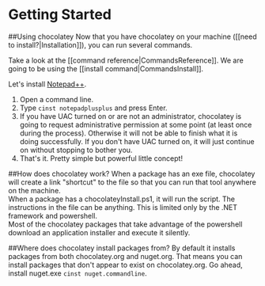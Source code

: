 # Getting Started
##Using chocolatey
Now that you have chocolatey on your machine ([[need to install?|Installation]]), you can run several commands.

Take a look at the [[command reference|CommandsReference]]. We are going to be using the [[install command|CommandsInstall]].  

Let's install [Notepad++](http://notepad-plus-plus.org/).

1. Open a command line.
1. Type `cinst notepadplusplus` and press Enter.
1. If you have UAC turned on or are not an administrator, chocolatey is going to request administrative permission at some point (at least once during the process). Otherwise it will not be able to finish what it is doing successfully. If you don't have UAC turned on, it will just continue on without stopping to bother you. 
1. That's it. Pretty simple but powerful little concept!

##How does chocolatey work?
When a package has an exe file, chocolatey will create a link "shortcut" to the file so that you can run that tool anywhere on the machine.  
When a package has a chocolateyInstall.ps1, it will run the script. The instructions in the file can be anything. This is limited only by the .NET framework and powershell.  
Most of the chocolatey packages that take advantage of the powershell download an application installer and execute it silently.  

##Where does chocolatey install packages from?
By default it installs packages from both chocolatey.org and nuget.org. That means you can install packages that don't appear to exist on chocolatey.org. Go ahead, install nuget.exe `cinst nuget.commandline`.
